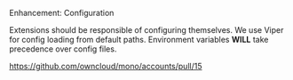 Enhancement: Configuration

Extensions should be responsible of configuring themselves. We use Viper for config loading from default paths. Environment variables **WILL** take precedence over config files.

https://github.com/owncloud/mono/accounts/pull/15
